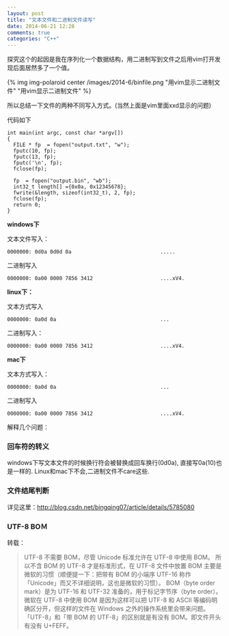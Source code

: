 ```yaml
---
layout: post
title: "文本文件和二进制文件读写"
date: 2014-06-21 12:28
comments: true
categories: "C++"
---
```


探究这个的起因是我在序列化一个数据结构，用二进制写到文件之后用vim打开发现后面居然多了一个值。

{% img img-polaroid center /images/2014-6/binfile.png "用vim显示二进制文件" "用vim显示二进制文件" %}

所以总结一下文件的两种不同写入方式。(当然上面是vim里面xxd显示的问题)

代码如下

	int main(int argc, const char *argv[])
	{
	  FILE * fp  = fopen("output.txt", "w");
	  fputc(10, fp);
	  fputc(13, fp);
	  fputc('\n', fp);
	  fclose(fp);

	  fp  = fopen("output.bin", "wb");
	  int32_t length[] ={0x0a, 0x12345678};
	  fwrite(&length, sizeof(int32_t), 2, fp);
	  fclose(fp);
	  return 0;
	}
	
<!--more-->

**windows下**

文本文件写入：
	
	0000000: 0d0a 0d0d 0a                             .....

二进制写入

	0000000: 0a00 0000 7856 3412                      ....xV4.

**linux下：**

文本方式写入

	0000000: 0a0d 0a                                  ...

二进制写入：

	0000000: 0a00 0000 7856 3412                      ....xV4.

**mac下**

文本方式写入：

	0000000: 0a0d 0a                                  ...

二进制写入

	0000000: 0a00 0000 7856 3412                      ....xV4.

解释几个问题：

### 回车符的转义

  windows下写文本文件的时候换行符会被替换成回车换行(0d0a), 直接写0a(10)也是一样的. Linux和mac下不会,二进制文件不care这些.

### 文件结尾判断

  详见这里：<http://blog.csdn.net/bingqing07/article/details/5785080>

### UTF-8 BOＭ

  转载：

> UTF-8 不需要 BOM，尽管 Unicode 标准允许在 UTF-8 中使用 BOM。
所以不含 BOM 的 UTF-8 才是标准形式，在 UTF-8 文件中放置 BOM 主要是微软的习惯（顺便提一下：把带有 BOM 的小端序 UTF-16 称作「Unicode」而又不详细说明，这也是微软的习惯）。
BOM（byte order mark）是为 UTF-16 和 UTF-32 准备的，用于标记字节序（byte order）。微软在 UTF-8 中使用 BOM 是因为这样可以把 UTF-8 和 ASCII 等编码明确区分开，但这样的文件在 Windows 之外的操作系统里会带来问题。
「UTF-8」和「带 BOM 的 UTF-8」的区别就是有没有 BOM。即文件开头有没有 U+FEFF。


